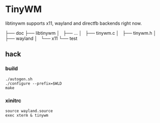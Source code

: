 # TinyWM

libtinywm supports x11, wayland and directfb backends right now.

├── doc
├── libtinywm
│   ├── ...
│   ├── tinywm.c
│   ├── tinywm.h
│   ├── wayland
│   └── x11
└── test

## hack

### build

```
./autogen.sh
./configure --prefix=$WLD
make
```

### xinitrc

```
source wayland.source
exec xterm & tinywm
```
